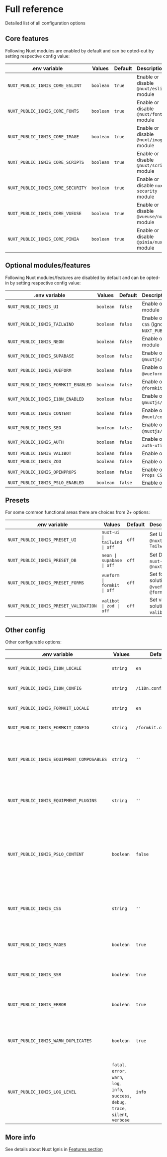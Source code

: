 # Full reference

Detailed list of all configuration options

## Core features

Following Nuxt modules are enabled by default and can be opted-out by setting respective config value:

| .env variable | Values | Default | Description |
| --- | --- | --- | :--  |
| `NUXT_PUBLIC_IGNIS_CORE_ESLINT` | `boolean` | `true` | Enable or disable `@nuxt/eslint` module |
| `NUXT_PUBLIC_IGNIS_CORE_FONTS` | `boolean` | `true` | Enable or disable `@nuxt/fonts` module |
| `NUXT_PUBLIC_IGNIS_CORE_IMAGE` | `boolean` | `true` | Enable or disable `@nuxt/image` module |
| `NUXT_PUBLIC_IGNIS_CORE_SCRIPTS` | `boolean` | `true` | Enable or disable `@nuxt/scripts` module |
| `NUXT_PUBLIC_IGNIS_CORE_SECURITY` | `boolean` | `true` | Enable or disable `nuxt-security` module |
| `NUXT_PUBLIC_IGNIS_CORE_VUEUSE` | `boolean` | `true` | Enable or disable `@vueuse/nuxt` module |
| `NUXT_PUBLIC_IGNIS_CORE_PINIA` | `boolean` | `true` | Enable or disable `@pinia/nuxt` module |

## Optional modules/features

Following Nuxt modules/features are disabled by default and can be opted-in by setting respective config value:

| .env variable | Values | Default | Description |
| --- | --- | --- | :--  |
| `NUXT_PUBLIC_IGNIS_UI` | `boolean` | `false` | Enable or disable `@nuxt/ui` module |
| `NUXT_PUBLIC_IGNIS_TAILWIND` | `boolean` | `false` | Enable or disable `Tailwind CSS` (ignored if `NUXT_PUBLIC_IGNIS_UI=true`) |
| `NUXT_PUBLIC_IGNIS_NEON` | `boolean` | `false` | Enable or disable `nuxt-neon` module |
| `NUXT_PUBLIC_IGNIS_SUPABASE` | `boolean` | `false` | Enable or disable `@nuxtjs/supabase` module |
| `NUXT_PUBLIC_IGNIS_VUEFORM` | `boolean` | `false` | Enable or disable `@vueform/nuxt` module |
| `NUXT_PUBLIC_IGNIS_FORMKIT_ENABLED` | `boolean` | `false` | Enable or disable `@formkit/nuxt` module |
| `NUXT_PUBLIC_IGNIS_I18N_ENABLED` | `boolean` | `false` | Enable or disable `@nuxtjs/i18n` module |
| `NUXT_PUBLIC_IGNIS_CONTENT` | `boolean` | `false` | Enable or disable `@nuxt/content` module |
| `NUXT_PUBLIC_IGNIS_SEO` | `boolean` | `false` | Enable or disable `@nuxtjs/seo` module |
| `NUXT_PUBLIC_IGNIS_AUTH` | `boolean` | `false` | Enable or disable `nuxt-auth-utils` module |
| `NUXT_PUBLIC_IGNIS_VALIBOT` | `boolean` | `false` | Enable or disable `valibot` |
| `NUXT_PUBLIC_IGNIS_ZOD` | `boolean` | `false` | Enable or disable `zod` |
| `NUXT_PUBLIC_IGNIS_OPENPROPS` | `boolean` | `false` | Enable or disable `Open Props CSS` |
| `NUXT_PUBLIC_IGNIS_PSLO_ENABLED` | `boolean` | `false` | Enable or disable `elrh-pslo` |

## Presets
For some common functional areas there are choices from 2+ options:

| .env variable | Values | Default | Description |
| --- | --- | --- | :--  |
| `NUXT_PUBLIC_IGNIS_PRESET_UI` | `nuxt-ui \| tailwind \| off` | `off` | Set UI solution - `@nuxt/ui` or  `Tailwind CSS` |
| `NUXT_PUBLIC_IGNIS_PRESET_DB` | `neon \| supabase \| off` | `off` | Set DB solution - `nuxt-neon` or  `@nuxtjs/supabase` |
| `NUXT_PUBLIC_IGNIS_PRESET_FORMS` | `vueform \| formkit \| off` | `off` | Set forms solution - `@vueform/nuxt` or  `@formkit/nuxt` |
| `NUXT_PUBLIC_IGNIS_PRESET_VALIDATION` | `valibot \| zod \| off` | `off` | Set validation solution - `valibot` or  `zod` |


## Other config
Other configurable options:

| .env variable | Values | Default | Description |
| --- | --- | --- | :--  |
| `NUXT_PUBLIC_IGNIS_I18N_LOCALE` | `string` | `en` | Set default locale for `i18n` |
| `NUXT_PUBLIC_IGNIS_I18N_CONFIG` | `string` | `/i18n.config.ts` | Set path to `i18n` config file |
| `NUXT_PUBLIC_IGNIS_FORMKIT_LOCALE` | `string` | `en` | Set default locale for `@formkit/nuxt` |
| `NUXT_PUBLIC_IGNIS_FORMKIT_CONFIG` | `string` | `/formkit.config.ts` | Set path to `@formkit/nuxt` config file |
| `NUXT_PUBLIC_IGNIS_EQUIPMENT_COMPOSABLES` | `string` | `''` | Coma-separated list of `Vue Equipment` composables to be imported |
| `NUXT_PUBLIC_IGNIS_EQUIPMENT_PLUGINS` | `string` | `''` | Coma-separated list of `Vue Equipment` plugins to be imported |
| `NUXT_PUBLIC_IGNIS_PSLO_CONTENT` | `boolean` | `false` | If both `elrh-pslo` and `@nuxt/content` are enabled, this allows or disallows Markdown content pre-processing with `pslo` function |
| `NUXT_PUBLIC_IGNIS_CSS` | `string` | `''` | Coma-separated list of paths to custom CSS files to be included |
| `NUXT_PUBLIC_IGNIS_PAGES` | `boolean` | `true` | Set to `false` to disable multiple pages and routing |
| `NUXT_PUBLIC_IGNIS_SSR` | `boolean` | `true` | Set to `false` to disable server side rendering |
| `NUXT_PUBLIC_IGNIS_ERROR` | `boolean` | `true` | Set to `false` to turn default error and warn handlers off |
| `NUXT_PUBLIC_IGNIS_WARN_DUPLICATES` | `boolean` | `true` | Set to `false` to allow more than more preset solutions at once |
| `NUXT_PUBLIC_IGNIS_LOG_LEVEL` | `fatal`, `error`, `warn`, `log`, `info`, `success`, `debug`, `trace`, `silent`, `verbose` | `info` | Set level of log messages captured with `consola` |

## More info
See details about Nuxt Ignis in [Features section](/3-1-features)